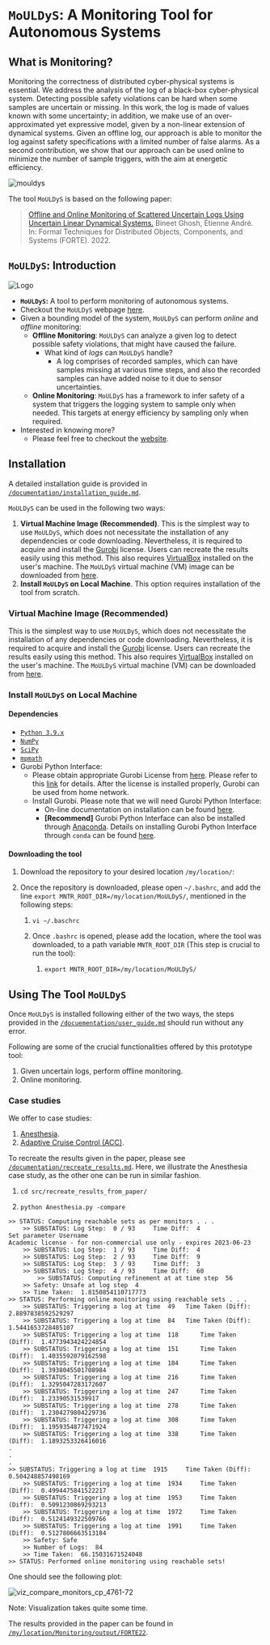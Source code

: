 # `MoULDyS`: A Monitoring Tool for Autonomous Systems 

## What is Monitoring?

Monitoring the correctness of distributed cyber-physical systems is essential. We address the analysis of the log of a black-box cyber-physical system. Detecting possible safety violations can be hard when some samples are uncertain or missing. In this work, the log is made of values known with some uncertainty; in addition, we make use of an over-approximated yet expressive model, given by a non-linear extension of dynamical systems. Given an offline log, our approach is able to monitor the log against safety specifications with a limited number of false alarms. As a second contribution, we show that our approach can be used online to minimize the number of sample triggers, with the aim at energetic efficiency. 

![mouldys](mouldys.png)

The tool `MoULDyS` is based on the following paper:

> [Offline and Online Monitoring of Scattered Uncertain Logs Using Uncertain Linear Dynamical Systems.](https://arxiv.org/pdf/2204.11505.pdf)
> Bineet Ghosh, Étienne André. 
> In: Formal Techniques for Distributed Objects, Components, and Systems (FORTE). 2022.  

## `MoULDyS`: Introduction

![Logo](Logo.jpg)

* **`MoULDyS`:** A tool to perform monitoring of autonomous systems.
* Checkout the `MoULDyS` webpage [here](https://sites.google.com/view/mouldys).
* Given a bounding model of the system, `MoULDyS` can perform _online_ and _offline_ monitoring:
  * **Offline Monitoring**: `MoULDyS` can analyze a given log to detect possible safety violations, that might have caused the failure.
    * What kind of _logs_ can `MoULDyS` handle?
      * A log comprises of recorded samples, which can have samples missing at various time steps, and also the recorded samples can have added noise to it due to sensor uncertainties.
  * **Online Monitoring**: `MoULDyS` has a framework to infer safety of a system that triggers the logging system to sample only when needed. This targets at energy efficiency by sampling only when required.
* Interested in knowing more?
  * Please feel free to checkout the [website](https://sites.google.com/view/mouldys).

## Installation

A detailed installation guide is provided in [`/documentation/installation_guide.md`](https://github.com/bineet-coderep/MoULDyS/blob/main/documentation/installation_guide.md).

`MoULDyS` can be used in the following two ways:

1. **Virtual Machine Image (Recommended)**. This is the simplest way to use `MoULDyS`, which does not necessitate the installation of any dependencies or code downloading. Nevertheless, it is required to acquire and install the [Gurobi](https://www.gurobi.com/solutions/gurobi-optimizer/?campaignid=193283256&adgroupid=138872523040&creative=596136082776&keyword=gurobi&matchtype=e&gclid=CjwKCAjw6IiiBhAOEiwALNqncXIGRe-OYdzuBIwq3Waarc4fe6rP6DRYPh1xTWfA86OQSH_oX5zbdRoC7IUQAvD_BwE) license. Users can recreate the results easily using this method. This also requires [VirtualBox](https://www.virtualbox.org/) installed on the user's machine. The `MoULDyS` virtual machine (VM) image can be downloaded from [here](https://drive.google.com/drive/folders/1hARp49PkvRXrHY2fU63NsQ-x0A4yZqVm?usp=share_link).
2. **Install `MoULDyS` on Local Machine**. This option requires installation of the tool from scratch. 

### Virtual Machine Image (Recommended)

This is the simplest way to use `MoULDyS`, which does not necessitate the installation of any dependencies or code downloading. Nevertheless, it is required to acquire and install the [Gurobi](https://www.gurobi.com/solutions/gurobi-optimizer/?campaignid=193283256&adgroupid=138872523040&creative=596136082776&keyword=gurobi&matchtype=e&gclid=CjwKCAjw6IiiBhAOEiwALNqncXIGRe-OYdzuBIwq3Waarc4fe6rP6DRYPh1xTWfA86OQSH_oX5zbdRoC7IUQAvD_BwE) license. Users can recreate the results easily using this method. This also requires [VirtualBox](https://www.virtualbox.org/) installed on the user's machine. The `MoULDyS` virtual machine (VM) can be downloaded from [here](https://drive.google.com/drive/folders/1hARp49PkvRXrHY2fU63NsQ-x0A4yZqVm?usp=share_link).

### Install `MoULDyS` on Local Machine

#### Dependencies

- [`Python 3.9.x`](https://www.python.org/)
- [`NumPy`](https://numpy.org/)
- [`SciPy`](https://scipy.org/)
- [`mpmath`](https://mpmath.org/)
- Gurobi Python Interface:
  - Please obtain appropriate Gurobi License from [here](http://www.gurobi.com/downloads/licenses/license-center). Please refer to this [link](https://www.gurobi.com/documentation/8.1/quickstart_windows/academic_validation.html) for details. After the license is installed properly, Gurobi can be used from home network.
  - Install Gurobi. Please note that we will need Gurobi Python Interface: 
    - On-line documentation on installation can be found [here](http://www.gurobi.com/documentation/).
    - **[Recommend]** Gurobi Python Interface can also be installed through [Anaconda](https://www.anaconda.com/). Details on installing Gurobi Python Interface through `conda` can be found [here](https://www.gurobi.com/documentation/8.1/quickstart_mac/installing_the_anaconda_py.html#section:Anaconda).

#### Downloading the tool

1. Download the repository to your desired location `/my/location/`:

2. Once the repository is downloaded, please open `~/.bashrc`, and add the line `export MNTR_ROOT_DIR=/my/location/MoULDyS/`, mentioned in the following steps:

   1. ```shell
      vi ~/.baschrc
      ```

   2. Once `.bashrc` is opened, please add the location, where the tool was downloaded, to a path variable `MNTR_ROOT_DIR` (This step is crucial to run the tool):

      1. ```shell
         export MNTR_ROOT_DIR=/my/location/MoULDyS/
         ```

## Using The Tool `MoULDyS`

Once `MoULDyS` is installed following either of the two ways, the steps provided in the [`/docuementation/user_guide.md`](https://github.com/bineet-coderep/MoULDyS/blob/main/documentation/user_guide.md) should run without any error.

Following are some of the crucial functionalities offered by this prototype tool:

1. Given uncertain logs, perform offline monitoring.
2. Online monitoring.

### Case studies

We offer to case studies:

1. [Anesthesia](https://cps-vo.org/node/12111).
2. [Adaptive Cruise Control (ACC)](https://ieeexplore.ieee.org/document/7349170).

To recreate the results given in the paper, please see [`/documentation/recreate_results.md`](https://github.com/bineet-coderep/MoULDyS/blob/main/documentation/recreate_results.md). Here, we illustrate the Anesthesia case study, as the other one can be run in similar fashion.

1. ```shell
   cd src/recreate_results_from_paper/
   ```

2. ```shell
   python Anesthesia.py -compare
   ```

```shell
>> STATUS: Computing reachable sets as per monitors . . .
	>> SUBSTATUS: Log Step:  0 / 93 	Time Diff:  4
Set parameter Username
Academic license - for non-commercial use only - expires 2023-06-23
	>> SUBSTATUS: Log Step:  1 / 93 	Time Diff:  4
	>> SUBSTATUS: Log Step:  2 / 93 	Time Diff:  9
	>> SUBSTATUS: Log Step:  3 / 93 	Time Diff:  3
	>> SUBSTATUS: Log Step:  4 / 93 	Time Diff:  60
		>> SUBSTATUS: Computing refinement at at time step  56
	>> Safety: Unsafe at log step  4 
	>> Time Taken:  1.8150854110717773 
>> STATUS: Performing online monitoring using reachable sets . . .
	>> SUBSTATUS: Triggering a log at time  49 	 Time Taken (Diff):  2.8897838592529297
	>> SUBSTATUS: Triggering a log at time  84 	 Time Taken (Diff):  1.5441653728485107
	>> SUBSTATUS: Triggering a log at time  118 	 Time Taken (Diff):  1.4773943424224854
	>> SUBSTATUS: Triggering a log at time  151 	 Time Taken (Diff):  1.4035592079162598
	>> SUBSTATUS: Triggering a log at time  184 	 Time Taken (Diff):  1.3938045501708984
	>> SUBSTATUS: Triggering a log at time  216 	 Time Taken (Diff):  1.3295047283172607
	>> SUBSTATUS: Triggering a log at time  247 	 Time Taken (Diff):  1.23390531539917
	>> SUBSTATUS: Triggering a log at time  278 	 Time Taken (Diff):  1.2304279804229736
	>> SUBSTATUS: Triggering a log at time  308 	 Time Taken (Diff):  1.1959354877471924
	>> SUBSTATUS: Triggering a log at time  338 	 Time Taken (Diff):  1.1893253326416016
. 
.
.
>> SUBSTATUS: Triggering a log at time  1915 	 Time Taken (Diff):  0.504248857498169
	>> SUBSTATUS: Triggering a log at time  1934 	 Time Taken (Diff):  0.4994475841522217
	>> SUBSTATUS: Triggering a log at time  1953 	 Time Taken (Diff):  0.5091230869293213
	>> SUBSTATUS: Triggering a log at time  1972 	 Time Taken (Diff):  0.5124149322509766
	>> SUBSTATUS: Triggering a log at time  1991 	 Time Taken (Diff):  0.5127806663513184
	>> Safety: Safe
	>> Number of Logs:  84 
	>> Time Taken:  66.15031671524048 
>> STATUS: Performed online monitoring using reachable sets!
```

One should see the following plot:

![viz_compare_monitors_cp_4761-72](viz_compare_monitors_cp_4761-72.png)

Note: Visualization takes quite some time.

The results provided in the paper can be found in [`/my/location/Monitoring/output/FORTE22`](https://github.com/bineet-coderep/MoULDyS/tree/main/output/FORTE22).
